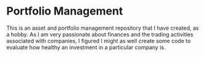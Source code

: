 # Portfolio Management
This is an asset and portfolio management repository that I have created, as a hobby. As I am very passionate about finances and the trading activities associated with companies, I figured I might as well create some code to evaluate how healthy an investment in a particular company is. 

